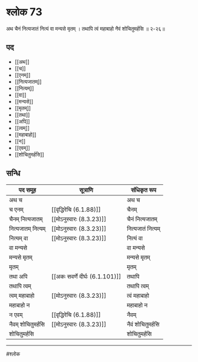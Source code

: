 # श्लोक 73

अथ चैनं नित्यजातं नित्यं वा मन्यसे मृतम् ।
तथापि त्वं महाबाहो नैवं शोचितुमर्हसि ॥ २-२६॥


## पद 

- [[अथ]]
- [[च]]
- [[एनम्]]
- [[नित्यजातम्]]
- [[नित्यम्]]
- [[वा]]
- [[मन्यसे]]
- [[मृतम्]]
- [[तथा]]
- [[अपि]]
- [[त्वम्]]
- [[महाबाहो]]
- [[न]]
- [[एवम्]]
- [[शोचितुमर्हसि]]

## सन्धि

| पद समूह | सूत्राणि | संधिकृत रूप |
| ----- | ----- | ----- |
| अथ च |  | अथ च |
| च एनम् |  [[वृद्धिरेचि (6.1.88)]] | चैनम् |
| चैनम् नित्यजातम् |  [[मोऽनुस्वारः (8.3.23)]] | चैनं नित्यजातम् |
| नित्यजातम् नित्यम् |  [[मोऽनुस्वारः (8.3.23)]] | नित्यजातं नित्यम् |
| नित्यम् वा |  [[मोऽनुस्वारः (8.3.23)]] | नित्यं वा |
| वा मन्यसे |  | वा मन्यसे |
| मन्यसे मृतम् |  | मन्यसे मृतम् |
| मृतम् |  | मृतम् |
| तथा अपि |  [[अकः सवर्णे दीर्घः (6.1.101)]] | तथापि |
| तथापि त्वम् |  | तथापि त्वम् |
| त्वम् महाबाहो |  [[मोऽनुस्वारः (8.3.23)]] | त्वं महाबाहो |
| महाबाहो न |  | महाबाहो न |
| न एवम् |  [[वृद्धिरेचि (6.1.88)]] | नैवम् |
| नैवम् शोचितुमर्हसि |  [[मोऽनुस्वारः (8.3.23)]] | नैवं शोचितुमर्हसि |
| शोचितुमर्हसि |  | शोचितुमर्हसि |


---

#श्लोक